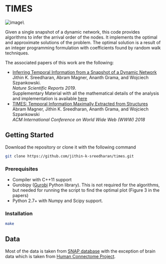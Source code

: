 # TIMES
![image](https://user-images.githubusercontent.com/19230005/53578466-c1b29800-3b45-11e9-86d5-b6fced06c589.png)\

Given a single snapshot of a dynamic network, this code provides algorithms to infer the arrival order of the nodes.
It implements the optimal and approximate solutions of the problem. The optimal solution is a result of an integer programming formulation with coefficients found by random walk techniques.

The associated papers of this work are the following:
* [Inferring Temporal Information from a Snapshot of a Dynamic Network](https://rdcu.be/boQ5z)\
Jithin K. Sreedharan, Abram Magner, Ananth Grama, and Wojciech Szpankowski.\
_Nature Scientific Reports 2019_.\
Supplementary Material with all the mathematical details of the analysis and implementation is available [here](https://static-content.springer.com/esm/art%3A10.1038%2Fs41598-019-38912-0/MediaObjects/41598_2019_38912_MOESM1_ESM.pdf)
* [TIMES: Temporal Information Maximally Extracted from Structures](https://dl.acm.org/citation.cfm?id=3186105)\
Abram Magner, Jithin K. Sreedharan, Ananth Grama, and Wojciech Szpankowski\
_ACM International Conference on World Wide Web (WWW) 2018_

## Getting Started
Download the repository or clone it with the following command
```bash
git clone https://github.com/jithin-k-sreedharan/times.git
```

### Prerequisites
- Compiler with C++11 support
- Gurobipy ([Gurobi](http://www.gurobi.com/) Python library). This is not required for the algorithms, but needed for running the script to find the optimal plot (Figure 3 in the papers)
- Python 2.7+ with Numpy and Scipy support.

### Installation
```bash
make
```
<!-- #### Code
The code is written in C++. Use the `Makefile` and `Makefile.config` to make changes to the compilation process. It can be compiled either using g++7 or clang with support for C++11. The code make use of [SNAP library](https://snap.stanford.edu/snap/index.html) for graph data structures.
 -->
## Data
Most of the data is taken from [SNAP database](https://snap.stanford.edu/data/index.html) with the exception of brain data which is taken from [Human Connectome Project](https://www.humanconnectome.org/study/hcp-young-adult/document/extensively-processed-fmri-data-documentation).
<!-- For the brain Connectome data, please download the brain connectome data from [here](link). The data is cleaned matrix version of the original human connectome project data. The code to clean the data is available here.
 -->
